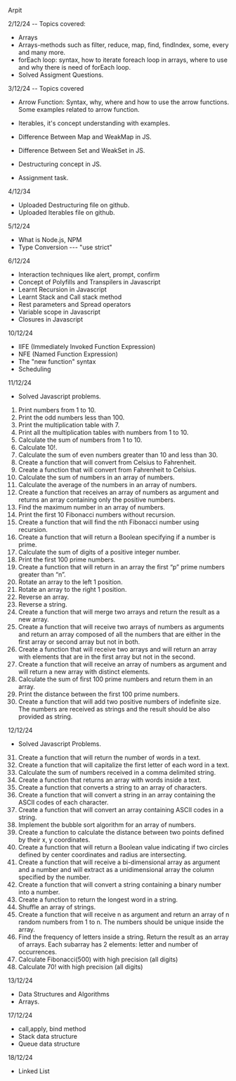 Arpit

2/12/24 -- Topics covered:
* Arrays
* Arrays-methods such as filter, reduce, map, find, findIndex, some, every and many more.
* forEach loop: syntax, how to iterate foreach loop in arrays, where to use and why there is need of forEach loop.
* Solved Assigment Questions.


3/12/24 -- Topics covered

* Arrow Function: Syntax, why, where and how to use the arrow functions. Some examples related to arrow function.
* Iterables, it's concept understanding with examples.
* Difference Between Map and WeakMap in JS.
* Difference Between Set and WeakSet in JS.

* Destructuring concept in JS.
* Assignment task.

4/12/34

* Uploaded Destructuring file on github.
* Uploaded Iterables file on github.


5/12/24

* What is Node.js, NPM
* Type Conversion --- "use strict"


6/12/24

* Interaction techniques like alert, prompt, confirm
* Concept of Polyfills and Transpilers in Javascript
* Learnt Recursion in Javascript
* Learnt Stack and Call stack method
* Rest parameters and Spread operators
* Variable scope in Javascript
* Closures in Javascript

10/12/24
* IIFE (Immediately Invoked Function Expression)
* NFE (Named Function Expression)
* The "new function" syntax
* Scheduling

11/12/24
* Solved Javascript problems.
1. Print numbers from 1 to 10.
2. Print the odd numbers less than 100.
3. Print the multiplication table with 7.
4. Print all the multiplication tables with numbers from 1 to 10.
5. Calculate the sum of numbers from 1 to 10.
6. Calculate 10!.
7. Calculate the sum of even numbers greater than 10 and less than 30.
8. Create a function that will convert from Celsius to Fahrenheit.
9. Create a function that will convert from Fahrenheit to Celsius.
10. Calculate the sum of numbers in an array of numbers.
11. Calculate the average of the numbers in an array of numbers.
12. Create a function that receives an array of numbers as argument and returns an array containing only the positive numbers.
13. Find the maximum number in an array of numbers.
14. Print the first 10 Fibonacci numbers without recursion.
15. Create a function that will find the nth Fibonacci number using recursion.
16. Create a function that will return a Boolean specifying if a number is prime.
17. Calculate the sum of digits of a positive integer number.
18. Print the first 100 prime numbers.
19. Create a function that will return in an array the first “p” prime numbers greater than “n”.
20. Rotate an array to the left 1 position.
21. Rotate an array to the right 1 position.
22. Reverse an array.
23. Reverse a string.
24. Create a function that will merge two arrays and return the result as a new array.
25. Create a function that will receive two arrays of numbers as arguments and return an array composed of all the numbers that are either in the first array or second array but not in both.
26. Create a function that will receive two arrays and will return an array with elements that are in the first array but not in the second.
27. Create a function that will receive an array of numbers as argument and will return a new array with distinct elements.
28. Calculate the sum of first 100 prime numbers and return them in an array.
29. Print the distance between the first 100 prime numbers.
30. Create a function that will add two positive numbers of indefinite size. The numbers are received as strings and the result should be also provided as string.

12/12/24 
*  Solved Javascript Problems.
31. Create a function that will return the number of words in a text.
32. Create a function that will capitalize the first letter of each word in a text.
33. Calculate the sum of numbers received in a comma delimited string.
34. Create a function that returns an array with words inside a text.
36. Create a function that converts a string to an array of characters.
37. Create a function that will convert a string in an array containing the ASCII codes of each character.
38. Create a function that will convert an array containing ASCII codes in a string.
40. Implement the bubble sort algorithm for an array of numbers.
41. Create a function to calculate the distance between two points defined by their x, y coordinates.
42. Create a function that will return a Boolean value indicating if two circles defined by center coordinates and radius are intersecting.
43. Create a function that will receive a bi-dimensional array as argument and a number and will extract as a unidimensional array the column specified by the number.
44. Create a function that will convert a string containing a binary number into a number.
48. Create a function to return the longest word in a string.
49. Shuffle an array of strings.
50. Create a function that will receive n as argument and return an array of n random numbers from 1 to n. The numbers should be unique inside the array.
51. Find the frequency of letters inside a string. Return the result as an array of arrays. Each subarray has 2 elements: letter and number of occurrences.
52. Calculate Fibonacci(500) with high precision (all digits)
53. Calculate 70! with high precision (all digits)

13/12/24

* Data Structures and Algorithms
* Arrays.

17/12/24

* call,apply, bind method
* Stack data structure
* Queue data structure

18/12/24

* Linked List
